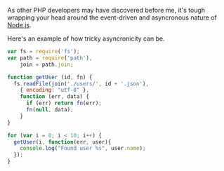 As other PHP developers may have discovered before me, it's tough wrapping your head around the event-driven and asyncronous nature of [Node.js](http://nodejs.org).

Here's an example of how tricky asyncronicity can be.

```javascript
var fs = require('fs');
var path = require('path'),
    join = path.join;

function getUser (id, fn) {
  fs.readFile(join('./users/', id + '.json'), 
    { encoding: "utf-8" }, 
    function (err, data) {
      if (err) return fn(err);
      fn(null, data);
    }
}

for (var i = 0; i < 10; i++) {
  getUser(i, function(err, user){
    console.log("Found user %s", user.name);
  });
}
````